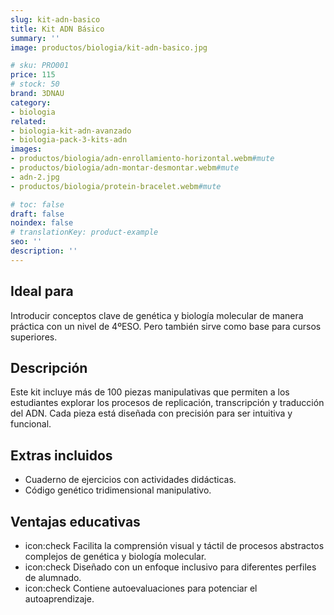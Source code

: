 ```yaml
---
slug: kit-adn-basico
title: Kit ADN Básico
summary: ''
image: productos/biologia/kit-adn-basico.jpg

# sku: PRO001
price: 115
# stock: 50
brand: 3DNAU
category:
- biologia
related:
- biologia-kit-adn-avanzado
- biologia-pack-3-kits-adn
images:
- productos/biologia/adn-enrollamiento-horizontal.webm#mute
- productos/biologia/adn-montar-desmontar.webm#mute
- adn-2.jpg
- productos/biologia/protein-bracelet.webm#mute

# toc: false
draft: false
noindex: false
# translationKey: product-example
seo: ''
description: ''
---
```

## Ideal para

Introducir conceptos clave de genética y biología molecular de manera práctica con un nivel de 4ºESO. Pero también sirve como base para cursos superiores.

## Descripción

Este kit incluye más de 100 piezas manipulativas que permiten a los estudiantes explorar los procesos de replicación, transcripción y traducción del ADN. Cada pieza está diseñada con precisión para ser intuitiva y funcional.

## Extras incluidos

- Cuaderno de ejercicios con actividades didácticas.
- Código genético tridimensional manipulativo.

## Ventajas educativas

- icon:check Facilita la comprensión visual y táctil de procesos abstractos complejos de genética y biología molecular.
- icon:check Diseñado con un enfoque inclusivo para diferentes perfiles de alumnado.
- icon:check Contiene autoevaluaciones para potenciar el autoaprendizaje.
